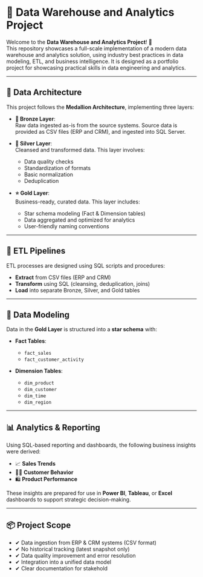 # 🏢 Data Warehouse and Analytics Project

Welcome to the **Data Warehouse and Analytics Project**! 🚀  
This repository showcases a full-scale implementation of a modern data warehouse and analytics solution, using industry best practices in data modeling, ETL, and business intelligence. It is designed as a portfolio project for showcasing practical skills in data engineering and analytics.

---

## 🧱 Data Architecture

This project follows the **Medallion Architecture**, implementing three layers:

- **🔹 Bronze Layer**:  
  Raw data ingested as-is from the source systems. Source data is provided as CSV files (ERP and CRM), and ingested into SQL Server.

- **🔸 Silver Layer**:  
  Cleansed and transformed data. This layer involves:
  - Data quality checks  
  - Standardization of formats  
  - Basic normalization  
  - Deduplication

- **⭐ Gold Layer**:  
  Business-ready, curated data. This layer includes:
  - Star schema modeling (Fact & Dimension tables)  
  - Data aggregated and optimized for analytics  
  - User-friendly naming conventions

---

## 🔄 ETL Pipelines

ETL processes are designed using SQL scripts and procedures:

- **Extract** from CSV files (ERP and CRM)
- **Transform** using SQL (cleansing, deduplication, joins)
- **Load** into separate Bronze, Silver, and Gold tables

---

## 🧩 Data Modeling

Data in the **Gold Layer** is structured into a **star schema** with:

- **Fact Tables**:  
  - `fact_sales`  
  - `fact_customer_activity`

- **Dimension Tables**:  
  - `dim_product`  
  - `dim_customer`  
  - `dim_time`  
  - `dim_region`

---

## 📊 Analytics & Reporting

Using SQL-based reporting and dashboards, the following business insights were derived:

- 📈 **Sales Trends**  
- 🧍‍♂️ **Customer Behavior**  
- 🛍️ **Product Performance**

These insights are prepared for use in **Power BI**, **Tableau**, or **Excel** dashboards to support strategic decision-making.

---

## 📦 Project Scope

- ✔ Data ingestion from ERP & CRM systems (CSV format)
- ✔ No historical tracking (latest snapshot only)
- ✔ Data quality improvement and error resolution
- ✔ Integration into a unified data model
- ✔ Clear documentation for stakehold

